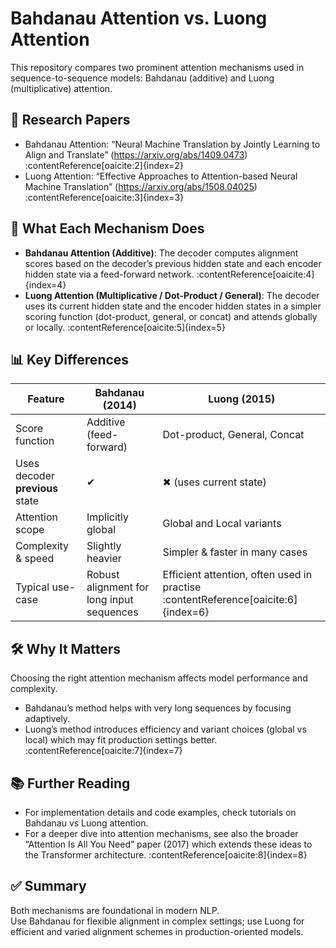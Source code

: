 # Bahdanau Attention vs. Luong Attention

This repository compares two prominent attention mechanisms used in sequence-to-sequence models: Bahdanau (additive) and Luong (multiplicative) attention.

## 🔗 Research Papers  
- Bahdanau Attention: “Neural Machine Translation by Jointly Learning to Align and Translate” (https://arxiv.org/abs/1409.0473) :contentReference[oaicite:2]{index=2}  
- Luong Attention: “Effective Approaches to Attention-based Neural Machine Translation” (https://arxiv.org/abs/1508.04025) :contentReference[oaicite:3]{index=3}  

## 🧠 What Each Mechanism Does  
- **Bahdanau Attention (Additive)**: The decoder computes alignment scores based on the decoder’s previous hidden state and each encoder hidden state via a feed-forward network. :contentReference[oaicite:4]{index=4}  
- **Luong Attention (Multiplicative / Dot-Product / General)**: The decoder uses its current hidden state and the encoder hidden states in a simpler scoring function (dot-product, general, or concat) and attends globally or locally. :contentReference[oaicite:5]{index=5}  

## 📊 Key Differences  
| Feature                          | Bahdanau (2014)                               | Luong (2015)                                  |
|----------------------------------|-----------------------------------------------|-----------------------------------------------|
| Score function                   | Additive (feed-forward)                        | Dot-product, General, Concat                   |
| Uses decoder **previous** state | ✔                                            | ✖ (uses current state)                         |
| Attention scope                  | Implicitly global                              | Global and Local variants                      |
| Complexity & speed               | Slightly heavier                              | Simpler & faster in many cases                 |
| Typical use-case                | Robust alignment for long input sequences     | Efficient attention, often used in practise   :contentReference[oaicite:6]{index=6}  

## 🛠 Why It Matters  
Choosing the right attention mechanism affects model performance and complexity.  
- Bahdanau’s method helps with very long sequences by focusing adaptively.  
- Luong’s method introduces efficiency and variant choices (global vs local) which may fit production settings better. :contentReference[oaicite:7]{index=7}  

## 📚 Further Reading  
- For implementation details and code examples, check tutorials on Bahdanau vs Luong attention.  
- For a deeper dive into attention mechanisms, see also the broader “Attention Is All You Need” paper (2017) which extends these ideas to the Transformer architecture. :contentReference[oaicite:8]{index=8}  

## ✅ Summary  
Both mechanisms are foundational in modern NLP.  
Use Bahdanau for flexible alignment in complex settings; use Luong for efficient and varied alignment schemes in production-oriented models.

